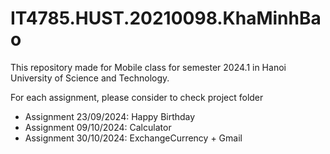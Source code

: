 # IT4785.HUST.20210098.KhaMinhBao

This repository made for Mobile class for semester 2024.1 in Hanoi University of Science and Technology.

For each assignment, please consider to check project folder
- Assignment 23/09/2024: Happy Birthday
- Assignment 09/10/2024: Calculator
- Assignment 30/10/2024: ExchangeCurrency + Gmail
